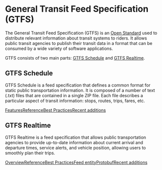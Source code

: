 # General Transit Feed Specification (GTFS)

The General Transit Feed Specification (GTFS) is an [Open Standard](https://www.interoperablemobility.org/definitions/#open_standard) used to distribute relevant information about transit systems to riders. It allows public transit agencies to publish their transit data in a format that can be consumed by a wide variety of software applications.

GTFS consists of two main parts: [GTFS Schedule](./schedule/reference.md) and [GTFS Realtime](./Realtime/reference.md).

## GTFS Schedule

GTFS Schedule is a feed specification that defines a common format for static public transportation information. It is composed of a number of text (.txt) files that are contained in a single ZIP file. Each file describes a particular aspect of transit information: stops, routes, trips, fares, etc.

<div class="landing-page">
    <a class="button" href="./schedule/components/overview/">Features</a><a class="button" href="./schedule/reference.md">Reference</a><a class="button" href="./schedule/GTFS%20schedule%20best%20Practices.md">Best Practices</a><a class="button" href="./schedule/recent%20additions/">Recent additions</a>
</div>

## GTFS Realtime

GTFS Realtime is a feed specification that allows public transportation agencies to provide up-to-date information about current arrival and departure times, service alerts, and vehicle position, allowing users to smoothly plan their trips.

<div class="landing-page">
    <a class="button" href="./Realtime/overview/">Overview</a><a class="button" href="./Realtime/reference/">Reference</a><a class="button" href="./Realtime/best%20practices/">Best Practices</a><a class="button" href="./Realtime/feed_entities/overview/">Feed entity</a><a class="button" href="./Realtime/proto/">Protobuf</a><a class="button" href="./Realtime/recent%20additions/">Recent additions</a>
</div>
